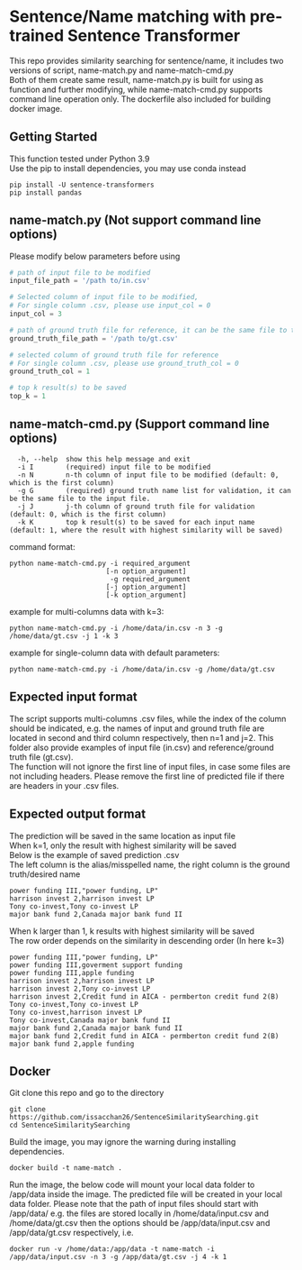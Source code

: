 # Sentence/Name matching with pre-trained Sentence Transformer
This repo provides similarity searching for sentence/name, it includes two versions of script, name-match.py and name-match-cmd.py  
Both of them create same result, name-match.py is built for using as function and further modifying, while name-match-cmd.py supports command line operation only. The dockerfile also included for building docker image.

## Getting Started
This function tested under Python 3.9  
Use the pip to install dependencies, you may use conda instead
```
pip install -U sentence-transformers
pip install pandas
```

## name-match.py (Not support command line options)
Please modify below parameters before using

```python
# path of input file to be modified
input_file_path = '/path to/in.csv'

# Selected column of input file to be modified, 
# For single column .csv, please use input_col = 0
input_col = 3

# path of ground truth file for reference, it can be the same file to the input file (Single file with both input list and groundtruth list in different column)
ground_truth_file_path = '/path to/gt.csv'

# selected column of ground truth file for reference
# For single column .csv, please use ground_truth_col = 0
ground_truth_col = 1

# top k result(s) to be saved
top_k = 1
```

## name-match-cmd.py (Support command line options)
```
  -h, --help  show this help message and exit
  -i I        (required) input file to be modified
  -n N        n-th column of input file to be modified (default: 0, which is the first column)
  -g G        (required) ground truth name list for validation, it can be the same file to the input file.
  -j J        j-th column of ground truth file for validation (default: 0, which is the first column)
  -k K        top k result(s) to be saved for each input name (default: 1, where the result with highest similarity will be saved)
```
command format:  
```
python name-match-cmd.py -i required_argument 
                        [-n option_argument] 
                         -g required_argument 
                        [-j option_argument] 
                        [-k option_argument]
```
example for multi-columns data with k=3:
```
python name-match-cmd.py -i /home/data/in.csv -n 3 -g /home/data/gt.csv -j 1 -k 3
```
example for single-column data with default parameters:
```
python name-match-cmd.py -i /home/data/in.csv -g /home/data/gt.csv
```

## Expected input format
The script supports multi-columns .csv files, while the index of the column should be indicated, e.g. the names of input and ground truth file are located in second and third column respectively, then n=1 and j=2. This folder also provide examples of input file (in.csv) and reference/ground truth file (gt.csv).  
The function will not ignore the first line of input files, in case some files are not including headers. Please remove the first line of predicted file if there are headers in your .csv files.

## Expected output format
The prediction will be saved in the same location as input file  
When k=1, only the result with highest similarity will be saved  
Below is the example of saved prediction .csv  
The left column is the alias/misspelled name, the right column is the ground truth/desired name
```
power funding III,"power funding, LP"
harrison invest 2,harrison invest LP
Tony co-invest,Tony co-invest LP
major bank fund 2,Canada major bank fund II 
```

When k larger than 1, k results with highest similarity will be saved  
The row order depends on the similarity in descending order (In here k=3)
```
power funding III,"power funding, LP"
power funding III,goverment support funding
power funding III,apple funding
harrison invest 2,harrison invest LP
harrison invest 2,Tony co-invest LP
harrison invest 2,Credit fund in AICA - permberton credit fund 2(B)
Tony co-invest,Tony co-invest LP
Tony co-invest,harrison invest LP
Tony co-invest,Canada major bank fund II
major bank fund 2,Canada major bank fund II
major bank fund 2,Credit fund in AICA - permberton credit fund 2(B)
major bank fund 2,apple funding 
```

## Docker
Git clone this repo and go to the directory
```
git clone https://github.com/issacchan26/SentenceSimilaritySearching.git
cd SentenceSimilaritySearching
```
Build the image, you may ignore the warning during installing dependencies.
```
docker build -t name-match .
```
Run the image, the below code will mount your local data folder to /app/data inside the image. The predicted file will be created in your local data folder. Please note that the path of input files should start with /app/data/ e.g. the files are stored locally in /home/data/input.csv and /home/data/gt.csv then the options should be /app/data/input.csv and /app/data/gt.csv respectively, i.e.
```
docker run -v /home/data:/app/data -t name-match -i /app/data/input.csv -n 3 -g /app/data/gt.csv -j 4 -k 1
```


